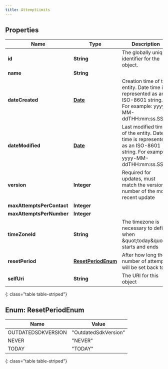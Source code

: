 ```yaml
---
title: AttemptLimits
---
```


## Properties

| Name | Type | Description | Notes |
| ------------ | ------------- | ------------- | ------------- |
| **id** | **String** | The globally unique identifier for the object. |  [optional] |
| **name** | **String** |  |  [optional] |
| **dateCreated** | [**Date**](Date.html) | Creation time of the entity. Date time is represented as an ISO-8601 string. For example: yyyy-MM-ddTHH:mm:ss.SSSZ |  [optional] |
| **dateModified** | [**Date**](Date.html) | Last modified time of the entity. Date time is represented as an ISO-8601 string. For example: yyyy-MM-ddTHH:mm:ss.SSSZ |  [optional] |
| **version** | **Integer** | Required for updates, must match the version number of the most recent update |  [optional] |
| **maxAttemptsPerContact** | **Integer** |  |  [optional] |
| **maxAttemptsPerNumber** | **Integer** |  |  [optional] |
| **timeZoneId** | **String** | The timezone is necessary to define when \&quot;today\&quot; starts and ends |  [optional] |
| **resetPeriod** | [**ResetPeriodEnum**](#ResetPeriodEnum) | After how long the number of attempts will be set back to 0 |  [optional] |
| **selfUri** | **String** | The URI for this object |  [optional] |
{: class="table table-striped"}


<a name="ResetPeriodEnum"></a>

## Enum: ResetPeriodEnum

| Name | Value |
| ---- | ----- |
| OUTDATEDSDKVERSION | &quot;OutdatedSdkVersion&quot; |
| NEVER | &quot;NEVER&quot; |
| TODAY | &quot;TODAY&quot; |
{: class="table table-striped"}


